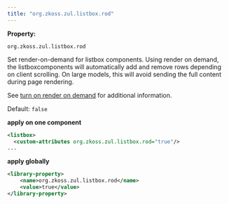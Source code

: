 ```yaml
---
title: "org.zkoss.zul.listbox.rod"
---
```


**Property:**

`org.zkoss.zul.listbox.rod`

Set render-on-demand for listbox components. Using render on demand, the
listboxcomponents will automatically add and remove rows depending on
client scrolling. On large models, this will avoid sending the full
content during page rendering.

See [turn on render on demand]({{site.baseurl}}/zk_dev_ref/performance_tips/turn_on_render_on_demand#ROD:_Listbox) for additional information.

Default: `false`

**apply on one component**

```xml
<listbox>
  <custom-attributes org.zkoss.zul.listbox.rod="true"/>
...
```

**apply globally**

```xml
<library-property>
    <name>org.zkoss.zul.listbox.rod</name>
    <value>true</value>
</library-property>
```
